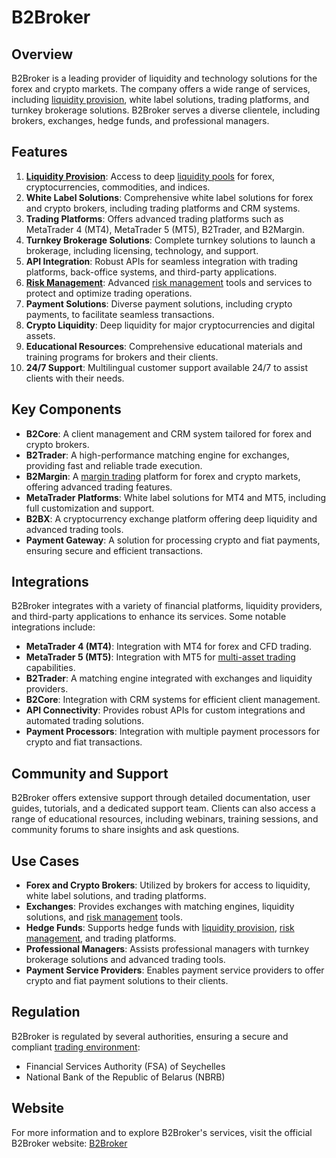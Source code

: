 # B2Broker

## Overview
B2Broker is a leading provider of liquidity and technology solutions for the forex and crypto markets. The company offers a wide range of services, including [liquidity provision](../l/liquidity_provision.md), white label solutions, trading platforms, and turnkey brokerage solutions. B2Broker serves a diverse clientele, including brokers, exchanges, hedge funds, and professional managers.

## Features
1. **[Liquidity Provision](../l/liquidity_provision.md)**: Access to deep [liquidity pools](../l/liquidity_pools.md) for forex, cryptocurrencies, commodities, and indices.
2. **White Label Solutions**: Comprehensive white label solutions for forex and crypto brokers, including trading platforms and CRM systems.
3. **Trading Platforms**: Offers advanced trading platforms such as MetaTrader 4 (MT4), MetaTrader 5 (MT5), B2Trader, and B2Margin.
4. **Turnkey Brokerage Solutions**: Complete turnkey solutions to launch a brokerage, including licensing, technology, and support.
5. **API Integration**: Robust APIs for seamless integration with trading platforms, back-office systems, and third-party applications.
6. **[Risk Management](../r/risk_management.md)**: Advanced [risk management](../r/risk_management.md) tools and services to protect and optimize trading operations.
7. **Payment Solutions**: Diverse payment solutions, including crypto payments, to facilitate seamless transactions.
8. **Crypto Liquidity**: Deep liquidity for major cryptocurrencies and digital assets.
9. **Educational Resources**: Comprehensive educational materials and training programs for brokers and their clients.
10. **24/7 Support**: Multilingual customer support available 24/7 to assist clients with their needs.

## Key Components
- **B2Core**: A client management and CRM system tailored for forex and crypto brokers.
- **B2Trader**: A high-performance matching engine for exchanges, providing fast and reliable trade execution.
- **B2Margin**: A [margin trading](../m/margin_trading.md) platform for forex and crypto markets, offering advanced trading features.
- **MetaTrader Platforms**: White label solutions for MT4 and MT5, including full customization and support.
- **B2BX**: A cryptocurrency exchange platform offering deep liquidity and advanced trading tools.
- **Payment Gateway**: A solution for processing crypto and fiat payments, ensuring secure and efficient transactions.

## Integrations
B2Broker integrates with a variety of financial platforms, liquidity providers, and third-party applications to enhance its services. Some notable integrations include:

- **MetaTrader 4 (MT4)**: Integration with MT4 for forex and CFD trading.
- **MetaTrader 5 (MT5)**: Integration with MT5 for [multi-asset trading](../m/multi-asset_trading.md) capabilities.
- **B2Trader**: A matching engine integrated with exchanges and liquidity providers.
- **B2Core**: Integration with CRM systems for efficient client management.
- **API Connectivity**: Provides robust APIs for custom integrations and automated trading solutions.
- **Payment Processors**: Integration with multiple payment processors for crypto and fiat transactions.

## Community and Support
B2Broker offers extensive support through detailed documentation, user guides, tutorials, and a dedicated support team. Clients can also access a range of educational resources, including webinars, training sessions, and community forums to share insights and ask questions.

## Use Cases
- **Forex and Crypto Brokers**: Utilized by brokers for access to liquidity, white label solutions, and trading platforms.
- **Exchanges**: Provides exchanges with matching engines, liquidity solutions, and [risk management](../r/risk_management.md) tools.
- **Hedge Funds**: Supports hedge funds with [liquidity provision](../l/liquidity_provision.md), [risk management](../r/risk_management.md), and trading platforms.
- **Professional Managers**: Assists professional managers with turnkey brokerage solutions and advanced trading tools.
- **Payment Service Providers**: Enables payment service providers to offer crypto and fiat payment solutions to their clients.

## Regulation
B2Broker is regulated by several authorities, ensuring a secure and compliant [trading environment](../t/trading_environment.md):
- Financial Services Authority (FSA) of Seychelles
- National Bank of the Republic of Belarus (NBRB)

## Website
For more information and to explore B2Broker's services, visit the official B2Broker website: [B2Broker](https://b2broker.com)
